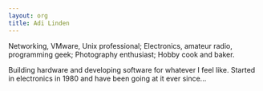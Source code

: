 ```yaml
---
layout: org
title: Adi Linden
---
```

Networking, VMware, Unix professional; Electronics, amateur radio, programming geek; Photography enthusiast; Hobby cook and baker.

Building hardware and developing software for whatever I feel like.  Started in electronics in 1980 and have been going at it ever since...
